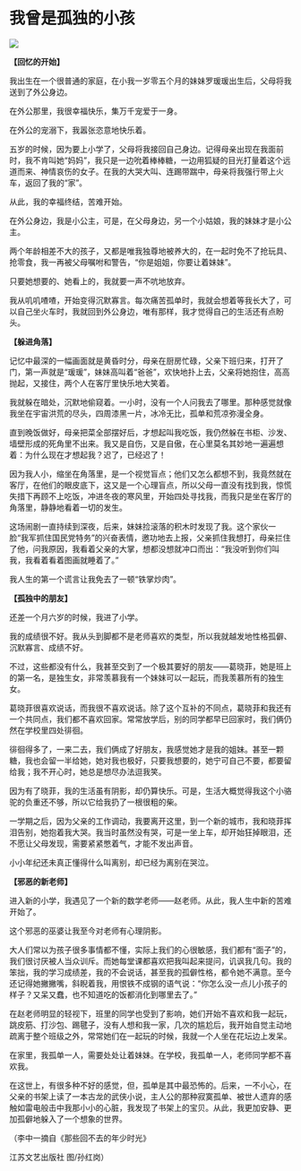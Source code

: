 # 我曾是孤独的小孩

![](http://www.yilinzazhi.com/images/yili/yili201313/yili20131319-1-l.jpg)

**【回忆的开始】**

我出生在一个很普通的家庭，在小我一岁零五个月的妹妹罗瑗瑗出生后，父母将我送到了外公身边。 

在外公那里，我很幸福快乐，集万千宠爱于一身。 

在外公的宠溺下，我嚣张恣意地快乐着。 

五岁的时候，因为要上小学了，父母将我接回自己身边。记得母亲出现在我面前时，我不肯叫她“妈妈”，我只是一边吮着棒棒糖，一边用狐疑的目光打量着这个远道而来、神情哀伤的女子。在我的大哭大叫、连踢带踹中，母亲将我强行带上火车，返回了我的“家”。 

从此，我的幸福终结，苦难开始。 

在外公身边，我是小公主，可是，在父母身边，另一个小姑娘，我的妹妹才是小公主。 

两个年龄相差不大的孩子，又都是唯我独尊地被养大的，在一起时免不了抢玩具、抢零食，我一再被父母嘱咐和警告，“你是姐姐，你要让着妹妹”。 

只要她想要的、她看上的，我就要一声不吭地放弃。 

我从叽叽喳喳，开始变得沉默寡言。每次痛苦孤单时，我就会想着等我长大了，可以自己坐火车时，我就回到外公身边，唯有那样，我才觉得自己的生活还有点盼头。 

**【躲进角落】**

记忆中最深的一幅画面就是黄昏时分，母亲在厨房忙碌，父亲下班归来，打开了门，第一声就是“瑗瑗”，妹妹高叫着“爸爸”，欢快地扑上去，父亲将她抱住，高高抛起，又接住，两个人在客厅里快乐地大笑着。 

我就躲在暗处，沉默地偷窥着。一小时，没有一个人问我去了哪里。那种感觉就像我坐在宇宙洪荒的尽头，四周漆黑一片，冰冷无比，孤单和荒凉弥漫全身。 

直到晚饭做好，母亲把菜全部摆好后，才想起叫我吃饭，我仍然躲在书柜、沙发、墙壁形成的死角里不出来。我又是自伤，又是自傲，在心里莫名其妙地一遍遍想着：为什么现在才想起我？迟了，已经迟了！ 

因为我人小，缩坐在角落里，是一个视觉盲点；他们又怎么都想不到，我竟然就在客厅，在他们的眼皮底下，这又是一个心理盲点，所以父母一直没有找到我，惊慌失措下再顾不上吃饭，冲进冬夜的寒风里，开始四处寻找我，而我只是坐在客厅的角落里，静静地看着一切的发生。 

这场闹剧一直持续到深夜，后来，妹妹捡滚落的积木时发现了我。这个家伙一脸“我军抓住国民党特务”的兴奋表情，邀功地去上报，父亲抓住我想打，母亲拦住了他，问我原因，我看着父亲的大掌，想都没想就冲口而出：“我没听到你们叫我，我看着看着图画就睡着了。” 

我人生的第一个谎言让我免去了一顿“铁掌炒肉”。 

**【孤独中的朋友】**

还差一个月六岁的时候，我进了小学。 

我的成绩很不好。我从头到脚都不是老师喜欢的类型，所以我就越发地性格孤僻、沉默寡言、成绩不好。 

不过，这些都没有什么，我甚至交到了一个极其要好的朋友——葛晓菲，她是班上的第一名，是独生女，非常羡慕我有一个妹妹可以一起玩，而我羡慕所有的独生女。 

葛晓菲很喜欢说话，而我很不喜欢说话。除了这个互补的不同点，葛晓菲和我还有一个共同点，我们都不喜欢回家。常常放学后，别的同学都早已回家时，我们俩仍然在学校里四处徘徊。 

徘徊得多了，一来二去，我们俩成了好朋友，我感觉她才是我的姐妹。甚至一颗糖，我也会留一半给她，她对我也极好，只要我想要的，她宁可自己不要，都要留给我；我不开心时，她总是想尽办法逗我笑。 

因为有了晓菲，我的生活虽有阴影，却仍算快乐。可是，生活大概觉得我这个小骆驼的负重还不够，所以它给我扔了一根很粗的柴。 

一学期之后，因为父亲的工作调动，我要离开这里，到一个新的城市，我和晓菲挥泪告别，她抱着我大哭。我当时虽然没有哭，可是一坐上车，却开始狂掉眼泪，还不愿让父母发现，需要紧紧憋着气，才能不发出声音。 

小小年纪还未真正懂得什么叫离别，却已经为离别在哭泣。 

**【邪恶的新老师】**

进入新的小学，我遇见了一个新的数学老师——赵老师。从此，我人生中新的苦难开始了。 

这个邪恶的巫婆让我至今对老师有心理阴影。 

大人们常以为孩子很多事情都不懂，实际上我们的心很敏感，我们都有“面子”的，我们很讨厌被人当众训斥。而她每堂课都喜欢把我叫起来提问，讥讽我几句。我的笨拙，我的学习成绩差，我的不会说话，甚至我的孤僻性格，都令她不满意。至今还记得她撇撇嘴，斜睨着我，用恨铁不成钢的语气说：“你怎么没一点儿小孩子的样子？又呆又蠢，也不知道吃的饭都消化到哪里去了。” 

在赵老师明显的轻视下，班里的同学也受到了影响，她们开始不喜欢和我一起玩，跳皮筋、打沙包、踢毽子，没有人想和我一家，几次的尴尬后，我开始自觉主动地疏离于整个班级之外，常常她们在一起玩的时候，我就一个人坐在花坛边上发呆。 

在家里，我孤单一人，需要处处让着妹妹。在学校，我孤单一人，老师同学都不喜欢我。 

在这世上，有很多种不好的感觉，但，孤单是其中最恐怖的。后来，一不小心，在父亲的书架上读了一本古龙的武侠小说，主人公的那种寂寞孤单、被世人遗弃的感触如雷电般击中我那小小的心脏，我发现了书架上的宝贝。从此，我更加安静、更加孤僻地躲入了一个想象的世界。 

（李中一摘自《那些回不去的年少时光》 

江苏文艺出版社 图/孙红岗）